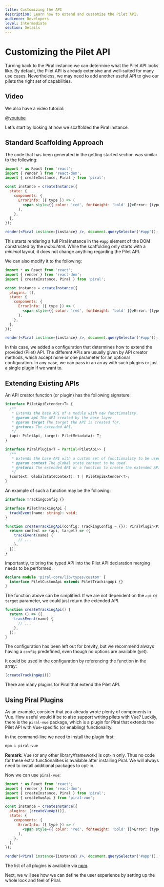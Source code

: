 ```yaml
---
title: Customizing the API
description: Learn how to extend and customize the Pilet API.
audience: Developers
level: Intermediate
section: Details
---
```


# Customizing the Pilet API

Turning back to the Piral instance we can determine what the Pilet API looks like. By default, the Pilet API is already extensive and well-suited for many use cases. Nevertheless, we may need to add another useful API to give our pilets the right set of capabilities.

## Video

We also have a video tutorial:

@[youtube](https://youtu.be/2o4ImfZWdLM)

Let's start by looking at how we scaffolded the Piral instance.

## Standard Scaffolding Approach

The code that has been generated in the getting started section was similar to the following:

```jsx
import * as React from 'react';
import { render } from 'react-dom';
import { createInstance, Piral } from 'piral';

const instance = createInstance({
  state: {
    components: {
      ErrorInfo: ({ type }) => (
        <span style={{ color: 'red', fontWeight: 'bold' }}>Error: {type}</span>
      ),
    },
  },
});

render(<Piral instance={instance} />, document.querySelector('#app'));
```

This starts rendering a full Piral instance in the `#app` element of the DOM constructed by the *index.html*. While the scaffolding only starts with a *minimal* layout, it does not change anything regarding the Pilet API.

We can also modify it to the following:

```jsx
import * as React from 'react';
import { render } from 'react-dom';
import { createInstance, Piral } from 'piral';

const instance = createInstance({
  plugins: [],
  state: {
    components: {
      ErrorInfo: ({ type }) => (
        <span style={{ color: 'red', fontWeight: 'bold' }}>Error: {type}</span>
      ),
    },
  },
});

render(<Piral instance={instance} />, document.querySelector('#app'));
```

In this case, we added a configuration that determines how to extend the provided (Pilet) API. The different APIs are usually given by API creator methods, which accept none or one parameter for an optional configuration. In any case, we can pass in an array with such plugins or just a single plugin if we want to.

## Extending Existing APIs

An API creator function (or plugin) has the following signature:

```ts
interface PiletApiExtender<T> {
  /**
   * Extends the base API of a module with new functionality.
   * @param api The API created by the base layer.
   * @param target The target the API is created for.
   * @returns The extended API.
   */
  (api: PiletApi, target: PiletMetadata): T;
}

interface PiralPlugin<T = Partial<PiletApi>> {
  /**
   * Extends the base API with a custom set of functionality to be used by modules.
   * @param context The global state context to be used.
   * @returns The extended API or a function to create the extended API for a specific target.
   */
  (context: GlobalStateContext): T | PiletApiExtender<T>;
}
```

An example of such a function may be the following:

```ts
interface TrackingConfig {}

interface PiletTrackingApi {
  trackEvent(name: string): void;
}

function createTrackingApi(config: TrackingConfig = {}): PiralPlugin<PiletTrackingApi> {
  return context => (api, target) => ({
    trackEvent(name) {
      // ...
    },
  });
}
```

Importantly, to bring the typed API into the Pilet API declaration merging needs to be performed.

```ts
declare module 'piral-core/lib/types/custom' {
  interface PiletCustomApi extends PiletTrackingApi {}
}
```

The function above can be simplified. If we are not dependent on the `api` or `target` parameter, we could just return the extended API.

```ts
function createTrackingApi() {
  return () => ({
    trackEvent(name) {
      // ...
    },
  });
}
```

The configuration has been left out for brevity, but we recommend always having a `config` predefined, even though no options are available (yet).

It could be used in the configuration by referencing the function in the array:

```ts
[createTrackingApi()]
```

There are many plugins for Piral that extend the Pilet API.

## Using Piral Plugins

As an example, consider that you already wrote plenty of components in Vue. How useful would it be to also support writing pilets with Vue? Luckily, there is the `piral-vue` package, which is a plugin for Piral that extends the Pilet API with Vue-specific (or enabling) functionality.

In the command-line we need to install the plugin first:

```sh
npm i piral-vue
```

**Remark:** Vue (or any other library/framework) is opt-in only. Thus no code for these extra functionalities is available after installing Piral. We will always need to install additional packages to opt-in.

Now we can use `piral-vue`:

```jsx
import * as React from 'react';
import { render } from 'react-dom';
import { createInstance, Piral } from 'piral';
import { createVueApi } from 'piral-vue';

const instance = createInstance({
  plugins: [createVueApi()],
  state: {
    components: {
      ErrorInfo: ({ type }) => (
        <span style={{ color: 'red', fontWeight: 'bold' }}>Error: {type}</span>
      ),
    },
  },
});

render(<Piral instance={instance} />, document.querySelector('#app'));
```

The list of all plugins is available via [npm](https://www.npmjs.com/search?q=keywords:piral).

Next, we will see how we can define the user experience by setting up the whole look and feel of Piral.
